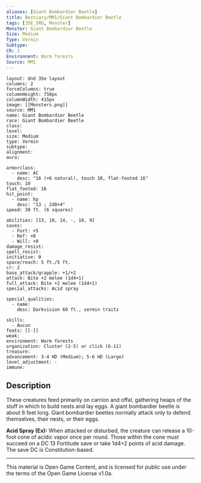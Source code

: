 ```yaml
---
aliases: [Giant Bombardier Beetle]
title: Bestiary/MM1/Giant Bombardier Beetle
tags: [35E_SRD, Monster]
Monster: Giant Bombardier Beetle
Size: Medium
Type: Vermin
Subtype: 
CR: 2
Environnent: Warm forests
Source: MM1
---
```


```statblock
layout: dnd 35e layout
columns: 2
forceColumns: true
columnHeight: 750px
columnWidth: 415px
image: [[Monsters.png]]
source: MM1
name: Giant Bombardier Beetle
race: Giant Bombardier Beetle
class: 
level: 
size: Medium
type: Vermin
subtype: 
alignment: 
aura: 

armorclass:
  - name: AC
    desc: "16 (+6 natural), touch 10, flat-footed 16"
touch: 10
flat_footed: 16
hit_point:
  - name: hp
    desc: "13 ; 2d8+4"
speed: 30 ft. (6 squares)

abilities: [13, 10, 14, -, 10, 9]
saves:
  - Fort: +5
  - Ref: +0
  - Will: +0
damage_resist: 
spell_resist: 
initiative: 0
space/reach: 5 ft./5 ft.
cr: 2
base_attack/grapple: +1/+2
attack: Bite +2 melee (1d4+1)
full_attack: Bite +2 melee (1d4+1)
special_attacks: Acid spray

special_qualities:
  - name: 
    desc: Darkvision 60 ft., vermin traits

skills:
  - Aucun
feats: [[-]]
weak: 
environment: Warm forests
organization: Cluster (2-5) or click (6-11)
treasure: 
advancement: 3-4 HD (Medium); 5-6 HD (Large)
level_adjustment: -
immune: 
```

## Description

<p>These creatures feed primarily on carrion and offal, gathering heaps of the stuff in which to build nests and lay eggs. A giant bombardier beetle is about 6 feet long. Giant bombardier beetles normally attack only to defend themselves, their nests, or their eggs.</p>
<p>
            <b>Acid Spray (Ex):</b> When attacked or disturbed, the creature can release a 10-foot cone of acidic vapor once per round. Those within the cone must succeed on a DC 13 Fortitude save or take 1d4+2 points of acid damage. The save DC is Constitution-based.</p>

---

This material is Open Game Content, and is licensed for public use under
the terms of the Open Game License v1.0a.
